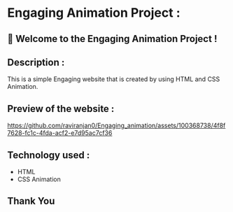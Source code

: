 # Engaging Animation Project :


## 🚀 Welcome to the Engaging Animation Project ! 


## Description :
This is a simple Engaging website that is created by using HTML and CSS Animation. 

## Preview of the website :

https://github.com/raviranjan0/Engaging_animation/assets/100368738/4f8f7628-fc1c-4fda-acf2-e7d95ac7cf36

## Technology used :
- HTML
- CSS Animation

## Thank You
